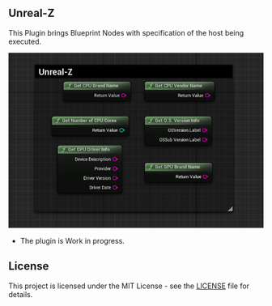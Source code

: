 ## Unreal-Z

This Plugin brings Blueprint Nodes with specification of the host being executed.

![](/Screenshots/main.png)

- The plugin is Work in progress. 
  
## License

This project is licensed under the MIT License - see the [LICENSE](LICENSE) file for details.
